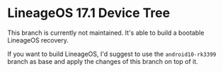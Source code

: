 # LineageOS 17.1 Device Tree
This branch is currently not maintained. It's able to build a bootable LineageOS recovery.

If you want to build LineageOS, I'd suggest to use the `android10-rk3399` branch as base and apply the changes of this branch on top of it.
